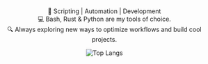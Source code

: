 <h3 align="center"></h3>
<p align="center">🚀 Scripting | Automation | Development<br> 💻 Bash, Rust & Python are my tools of choice.<br>🔍 Always exploring new ways to optimize workflows and build cool projects.</p>

<p align="center">
  <img src="https://github-readme-stats.vercel.app/api/top-langs/?username=adaevol&layout=compact&theme=dracula" alt="Top Langs">
</p>
